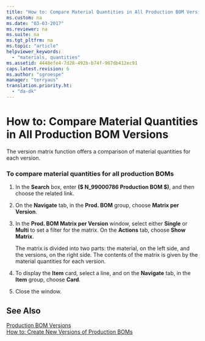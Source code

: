 ```yaml
---
title: "How to: Compare Material Quantities in All Production BOM Versions"
ms.custom: na
ms.date: "03-03-2017"
ms.reviewer: na
ms.suite: na
ms.tgt_pltfrm: na
ms.topic: "article"
helpviewer_keywords: 
  - "materials, quantities"
ms.assetid: 4448efe4-7d28-492b-b74f-967db412ec91
caps.latest.revision: 6
ms.author: "sgroespe"
manager: "terryaus"
translation.priority.ht: 
  - "da-dk"
---
```

# How to: Compare Material Quantities in All Production BOM Versions
The version matrix function offers a comparison of material quantities for each version.  
  
### To compare material quantities for all production BOMs  
  
1.  In the **Search** box, enter **\($ N\_99000786 Production BOM $\)**, and then choose the related link.  
  
2.  On the **Navigate** tab, in the **Prod. BOM** group, choose **Matrix per Version**.  
  
3.  In the **Prod. BOM Matrix per Version** window, select either **Single** or **Multi** to set a filter for the matrix. On the **Actions** tab, choose **Show Matrix**.  
  
     The matrix is divided into two parts: the material, on the left side, and the versions, on the right side. The contents of the matrix is given by the material quantities for each version.  
  
4.  To display the **Item** card, select a line, and on the **Navigate** tab, in the **Item** group, choose **Card**.  
  
5.  Close the window.  
  
## See Also  
 [Production BOM Versions](../DesignAndEngineering/production-bom-versions.md)   
 [How to: Create New Versions of Production BOMs](../DesignAndEngineering/how-to-create-new-versions-of-production-boms.md)